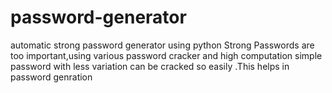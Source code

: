 # password-generator
automatic strong password generator using python
Strong Passwords are too important,using various password cracker and high computation simple password with less variation can be cracked so easily .This helps in password genration
